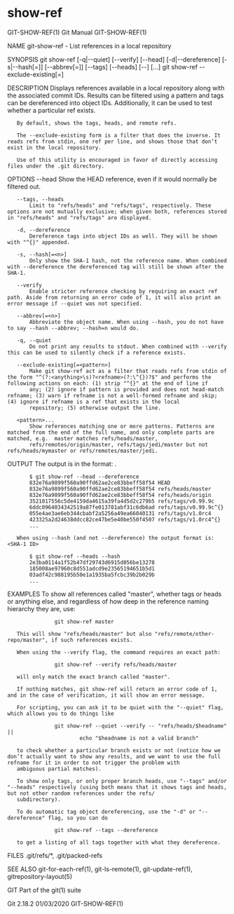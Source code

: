  # show-ref 
GIT-SHOW-REF(1)                                                                                   Git Manual                                                                                  GIT-SHOW-REF(1)

NAME
       git-show-ref - List references in a local repository

SYNOPSIS
       git show-ref [-q|--quiet] [--verify] [--head] [-d|--dereference]
                    [-s|--hash[=<n>]] [--abbrev[=<n>]] [--tags]
                    [--heads] [--] [<pattern>...]
       git show-ref --exclude-existing[=<pattern>]

DESCRIPTION
       Displays references available in a local repository along with the associated commit IDs. Results can be filtered using a pattern and tags can be dereferenced into object IDs. Additionally, it can
       be used to test whether a particular ref exists.

       By default, shows the tags, heads, and remote refs.

       The --exclude-existing form is a filter that does the inverse. It reads refs from stdin, one ref per line, and shows those that don’t exist in the local repository.

       Use of this utility is encouraged in favor of directly accessing files under the .git directory.

OPTIONS
       --head
           Show the HEAD reference, even if it would normally be filtered out.

       --tags, --heads
           Limit to "refs/heads" and "refs/tags", respectively. These options are not mutually exclusive; when given both, references stored in "refs/heads" and "refs/tags" are displayed.

       -d, --dereference
           Dereference tags into object IDs as well. They will be shown with "^{}" appended.

       -s, --hash[=<n>]
           Only show the SHA-1 hash, not the reference name. When combined with --dereference the dereferenced tag will still be shown after the SHA-1.

       --verify
           Enable stricter reference checking by requiring an exact ref path. Aside from returning an error code of 1, it will also print an error message if --quiet was not specified.

       --abbrev[=<n>]
           Abbreviate the object name. When using --hash, you do not have to say --hash --abbrev; --hash=n would do.

       -q, --quiet
           Do not print any results to stdout. When combined with --verify this can be used to silently check if a reference exists.

       --exclude-existing[=<pattern>]
           Make git show-ref act as a filter that reads refs from stdin of the form "^(?:<anything>\s)?<refname>(?:\^{})?$" and performs the following actions on each: (1) strip "^{}" at the end of line if
           any; (2) ignore if pattern is provided and does not head-match refname; (3) warn if refname is not a well-formed refname and skip; (4) ignore if refname is a ref that exists in the local
           repository; (5) otherwise output the line.

       <pattern>...
           Show references matching one or more patterns. Patterns are matched from the end of the full name, and only complete parts are matched, e.g.  master matches refs/heads/master,
           refs/remotes/origin/master, refs/tags/jedi/master but not refs/heads/mymaster or refs/remotes/master/jedi.

OUTPUT
       The output is in the format: <SHA-1 ID> <space> <reference name>.

           $ git show-ref --head --dereference
           832e76a9899f560a90ffd62ae2ce83bbeff58f54 HEAD
           832e76a9899f560a90ffd62ae2ce83bbeff58f54 refs/heads/master
           832e76a9899f560a90ffd62ae2ce83bbeff58f54 refs/heads/origin
           3521017556c5de4159da4615a39fa4d5d2c279b5 refs/tags/v0.99.9c
           6ddc0964034342519a87fe013781abf31c6db6ad refs/tags/v0.99.9c^{}
           055e4ae3ae6eb344cbabf2a5256a49ea66040131 refs/tags/v1.0rc4
           423325a2d24638ddcc82ce47be5e40be550f4507 refs/tags/v1.0rc4^{}
           ...

       When using --hash (and not --dereference) the output format is: <SHA-1 ID>

           $ git show-ref --heads --hash
           2e3ba0114a1f52b47df29743d6915d056be13278
           185008ae97960c8d551adcd9e23565194651b5d1
           03adf42c988195b50e1a1935ba5fcbc39b2b029b
           ...

EXAMPLES
       To show all references called "master", whether tags or heads or anything else, and regardless of how deep in the reference naming hierarchy they are, use:

                   git show-ref master

       This will show "refs/heads/master" but also "refs/remote/other-repo/master", if such references exists.

       When using the --verify flag, the command requires an exact path:

                   git show-ref --verify refs/heads/master

       will only match the exact branch called "master".

       If nothing matches, git show-ref will return an error code of 1, and in the case of verification, it will show an error message.

       For scripting, you can ask it to be quiet with the "--quiet" flag, which allows you to do things like

                   git show-ref --quiet --verify -- "refs/heads/$headname" ||
                           echo "$headname is not a valid branch"

       to check whether a particular branch exists or not (notice how we don’t actually want to show any results, and we want to use the full refname for it in order to not trigger the problem with
       ambiguous partial matches).

       To show only tags, or only proper branch heads, use "--tags" and/or "--heads" respectively (using both means that it shows tags and heads, but not other random references under the refs/
       subdirectory).

       To do automatic tag object dereferencing, use the "-d" or "--dereference" flag, so you can do

                   git show-ref --tags --dereference

       to get a listing of all tags together with what they dereference.

FILES
       .git/refs/*, .git/packed-refs

SEE ALSO
       git-for-each-ref(1), git-ls-remote(1), git-update-ref(1), gitrepository-layout(5)

GIT
       Part of the git(1) suite

Git 2.18.2                                                                                        01/03/2020                                                                                  GIT-SHOW-REF(1)

